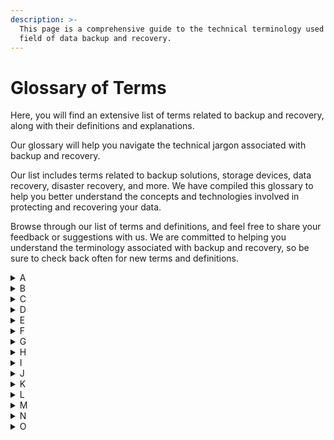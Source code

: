 ```yaml
---
description: >-
  This page is a comprehensive guide to the technical terminology used in the
  field of data backup and recovery.
---
```


# Glossary of Terms

Here, you will find an extensive list of terms related to backup and recovery, along with their definitions and explanations.&#x20;

Our glossary will help you navigate the technical jargon associated with backup and recovery.

Our list includes terms related to backup solutions, storage devices, data recovery, disaster recovery, and more. We have compiled this glossary to help you better understand the concepts and technologies involved in protecting and recovering your data.

Browse through our list of terms and definitions, and feel free to share your feedback or suggestions with us. We are committed to helping you understand the terminology associated with backup and recovery, so be sure to check back often for new terms and definitions.

<details>

<summary>A</summary>

[Archive](a/archive.md)

[Active backup for Office 365](a/active-backup-for-office-365.md)

[AWS Backup](a/aws-backup.md)

[Active Directory](a/active-directory.md)

[Agent](a/active-directory.md)

</details>

<details>

<summary>B</summary>

[Backup](b/backup.md)

[Backup and Recovery](b/backup-and-recovery.md)

[Backup as a service](b/backup-as-a-service.md)

[Bare-metal backup](b/bare-metal-backup.md)

[Backup repository](b/backup-repository.md)

[Backup schedule](b/backup-schedule.md)



</details>

<details>

<summary>C</summary>

[Cloud Backup](c/cloud-backup.md)

[Continuous Data Protection (CDP)](c/continuous-data-protection-cdp.md)

[Compression](c/compression.md)

[Consistency check](c/consistency-check.md)

[Cold Backup](c/cold-backup.md)

</details>

<details>

<summary>D</summary>

[Data Deduplication](d/data-deduplication.md)

[Disaster Recovery (DR)](d/disaster-recovery-dr.md)

[Differential Backup](d/differential-backup.md)

[Disk-to-Disk (D2D) Backup](d/disk-to-disk-d2d-backup.md)



</details>

<details>

<summary>E</summary>

[Encryption](e/encryption.md)

[Endpoint Backup](e/endpoint-backup.md)

[Erasure Coding](e/erasure-coding.md)

[Export/Import](e/export-import.md)

[Enterprise Backup Software](e/enterprise-backup-software.md)

</details>

<details>

<summary>F</summary>

[Full Backup](f/full-backup.md)

[Failover](f/failover.md)

[File-Level Backup](f/file-level-backup.md)

[File Sync and Share](f/file-sync-and-share.md)

[Fireproof and Waterproof Storage](f/fireproof-and-waterproof-storage.md)

</details>

<details>

<summary>G</summary>

[Grandfather-Father-Son (GFS)](g/grandfather-father-son-gfs.md)

[Granular Recovery](g/granular-recovery.md)

[Geographically Dispersed Backup](g/geographically-dispersed-backup.md)

[Ghost Imaging](g/ghost-imaging.md)

[Global Deduplication](g/global-deduplication.md)

</details>

<details>

<summary>H</summary>

[Hybrid Backup](h/hybrid-backup.md)

[Hot Backup](h/hot-backup.md)

[High Availability (HA)](h/high-availability-ha.md)

[Hard Disk Drive (HDD)](h/hard-disk-drive-hdd.md)

[Hybrid Cloud Backup](h/hard-disk-drive-hdd.md)

</details>

<details>

<summary>I</summary>

[Incremental Backup](i/incremental-backup.md)

[Image-based Backup](i/image-based-backup.md)

[Instant Recovery](i/instant-recovery.md)

[Integrity Check](i/instant-recovery.md)

[Infrastructure as a Service (IaaS)](i/instant-recovery.md)

</details>

<details>

<summary>J</summary>

[Journaling](j/journaling.md)

[Job Scheduler](j/job-scheduler.md)

[Just-in-Time Recovery](j/just-in-time-recovery.md)

[Journal-Based Recovery](j/journal-based-recovery.md)

[Jumbo Frames](j/jumbo-frames.md)

</details>

<details>

<summary>K</summary>

[Key Management](k/key-management.md)

[Kernel-Based Recovery](k/kernel-based-recovery.md)

[Kickstart](k/kickstart.md)

[Kept Versions](k/kept-versions.md)

[Kill Switch](k/kill-switch.md)

</details>

<details>

<summary>L</summary>

[Long-Term Retention](l/long-term-retention.md)

[Log-Baged Recovery](l/long-term-retention.md)

[Local Backup](l/local-backup.md)

[Latency](l/latency.md)

[Load Balancing](l/load-balancing.md)

</details>

<details>

<summary>M</summary>

[Metadata](m/metadata.md)

[Mirroring](m/mirroring.md)

[Multi-Site Replication](m/multi-site-replication.md)

[Media Rotation](m/media-rotation.md)

[Mounting](m/mounting.md)

</details>

<details>

<summary>N</summary>

[Nearline Storage](n/nearline-storage.md)

[Network-Attached Storage (NAS)](n/network-attached-storage-nas.md)

[Non-Destructive Recovery](n/non-destructive-recovery.md)

</details>

<details>

<summary>O</summary>

[Offsite Backup](o/offsite-backup.md)

[Online Backup](o/online-backup.md)

[Object Storage](o/object-storage.md)

[Offsite Replication](o/offsite-replication.md)

[Open File Backup](o/open-file-backup.md)

[Overwrite Protection](o/overwrite-protection.md)

[One-Click Restore](o/one-click-restore.md)

</details>
